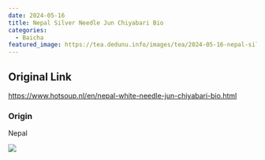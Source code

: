 ```yaml
---
date: 2024-05-16
title: Nepal Silver Needle Jun Chiyabari Bio
categories:
  - Baicha
featured_image: https://tea.dedunu.info/images/tea/2024-05-16-nepal-silver-needle-1.jpeg
---
```


## Original Link

<https://www.hotsoup.nl/en/nepal-white-needle-jun-chiyabari-bio.html>

### Origin

Nepal

![](https://tea.dedunu.info/images/tea/2024-05-16-nepal-silver-needle-2.jpeg)
